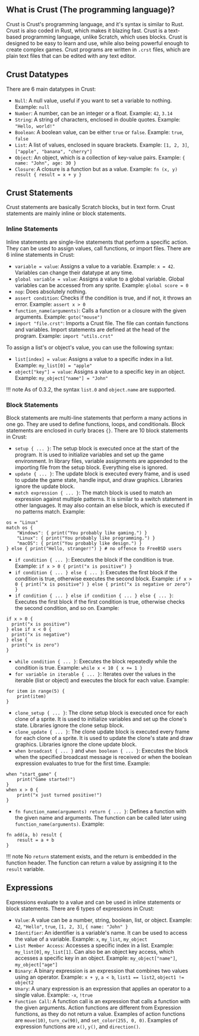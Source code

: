 ## What is Crust (The programming language)?

Crust is Crust's programming language, and it's syntax is similar to Rust. Crust is also coded in Rust, which makes it blazing fast. Crust is a text-based programming language, unlike Scratch, which uses blocks. Crust is designed to be easy to learn and use, while also being powerful enough to create complex games. Crust programs are written in `.crst` files, which are plain text files that can be edited with any text editor.

## Crust Datatypes

There are 6 main datatypes in Crust:

- `Null`: A null value, useful if you want to set a variable to nothing. Example: `null`
- `Number`: A number, can be an integer or a float. Example: `42`, `3.14`
- `String`: A string of characters, enclosed in double quotes. Example: `"Hello, world!"`
- `Boolean`: A boolean value, can be either `true` or `false`. Example: `true`, `false`
- `List`: A list of values, enclosed in square brackets. Example: `[1, 2, 3]`, `["apple", "banana", "cherry"]`
- `Object`: An object, which is a collection of key-value pairs. Example: `{ name: "John", age: 30 }`
- `Closure`: A closure is a function but as a value. Example: `fn (x, y) result { result = x + y }`

## Crust Statements

Crust statements are basically Scratch blocks, but in text form. Crust statements are mainly inline or block statements.

### Inline Statements

Inline statements are single-line statements that perform a specific action. They can be used to assign values, call functions, or import files. There are 6 inline statements in Crust:

- `variable = value`: Assigns a value to a variable. Example: `x = 42`. Variables can change their datatype at any time.
- `global variable = value`: Assigns a value to a global variable. Global variables can be accessed from any sprite. Example: `global score = 0`
- `nop`: Does absolutely nothing.
- `assert condition`: Checks if the condition is true, and if not, it throws an error. Example: `assert x > 0`
- `function_name(arguments)`: Calls a function or a closure with the given arguments. Example: `goto("mouse")`
- `import "file.crst"`: Imports a Crust file. The file can contain functions and variables. Import statements are defined at the head of the program. Example: `import "utils.crst"`

To assign a list's or object's value, you can use the following syntax:

- `list[index] = value`: Assigns a value to a specific index in a list. Example: `my_list[0] = "apple"`
- `object["key"] = value`: Assigns a value to a specific key in an object. Example: `my_object["name"] = "John"`

!!! note
    As of 0.3.2, the syntax `list.0` and `object.name` are supported.

### Block Statements

Block statements are multi-line statements that perform a many actions in one go. They are used to define functions, loops, and conditionals. Block statements are enclosed in curly braces `{}`. There are 10 block statements in Crust:

- `setup { ... }`: The setup block is executed once at the start of the program. It is used to initialize variables and set up the game environment.
  In library files, variable assignments are appended to the importing file from the setup block. Everything else is ignored.
- `update { ... }`: The update block is executed every frame, and is used to update the game state, handle input, and draw graphics. Libraries ignore the update block.
- `match expression { ... }`: The match block is used to match an expression against multiple patterns. It is similar to a switch statement in other languages. It may also contain an else block, which is executed if no patterns match. Example:
```
os = "Linux"
match os {
    "Windows": { print("You probably like gaming.") }
    "Linux": { print("You probably like programming.") }
    "macOS": { print("You probably like design.") }
} else { print("Hello, stranger!") } # no offence to FreeBSD users
```
- `if condition { ... }`: Executes the block if the condition is true. Example: `if x > 0 { print("x is positive") }`
- `if condition { ... } else { ... }`: Executes the first block if the condition is true, otherwise executes the second block. Example: `if x > 0 { print("x is positive") } else { print("x is negative or zero") }`
- `if condition { ... } else if condition { ... } else { ... }`: Executes the first block if the first condition is true, otherwise checks the second condition, and so on. Example: 
```
if x > 0 {
  print("x is positive")
} else if x < 0 {
  print("x is negative")
} else {
  print("x is zero")
}
```
- `while condition { ... }`: Executes the block repeatedly while the condition is true. Example: `while x < 10 { x += 1 }`
- `for variable in iterable { ... }`: Iterates over the values in the iterable (list or object) and executes the block for each value. Example: 
```
for item in range(5) {
    print(item)
}
```
- `clone_setup { ... }`: The clone setup block is executed once for each clone of a sprite. It is used to initialize variables and set up the clone's state. Libraries ignore the clone setup block.
- `clone_update { ... }`: The clone update block is executed every frame for each clone of a sprite. It is used to update the clone's state and draw graphics. Libraries ignore the clone update block.
- `when broadcast { ... }` and `when boolean { ... }`: Executes the block when the specified broadcast message is received or when the boolean expression evaluates to true for the first time. Example: 
```
when "start_game" {
    print("Game started!")
}
when x > 0 {
    print("x just turned positive!")
}
```
- `fn function_name(arguments) return { ... }`: Defines a function with the given name and arguments. The function can be called later using `function_name(arguments)`. Example: 
```
fn add(a, b) result {
    result = a + b
}
```

!!! note 
    No `return` statement exists, and the return is embedded in the function header. The function can return a value by assigning it to the `result` variable.

## Expressions

Expressions evaluate to a value and can be used in inline statements or block statements. There are 6 types of expressions in Crust:

- `Value`: A value can be a number, string, boolean, list, or object. Example: `42`, `"Hello"`, `true`, `[1, 2, 3]`, `{ name: "John" }`
- `Identifier`: An identifier is a variable's name. It can be used to access the value of a variable. Example: `x`, `my_list`, `my_object`
- `List Member Access`: Accesses a specific index in a list. Example: `my_list[0]`, `my_list[1]`. Can also be an object key access, which accesses a specific key in an object. Example: `my_object["name"]`, `my_object["age"]`
- `Binary`: A binary expression is an expression that combines two values using an operator. Example: `x + y`, `a < b`, `list1 == list2`, `object1 != object2`
- `Unary`: A unary expression is an expression that applies an operator to a single value. Example: `-x`, `!true`
- `Function Call`: A function call is an expression that calls a function with the given arguments. Action functions are different from Expression functions, as they do not return a value.
    Examples of action functions are `move(10)`, `turn_cw(90)`, and `set_color(255, 0, 0)`. Examples of expression functions are `x()`, `y()`, and `direction()`.
